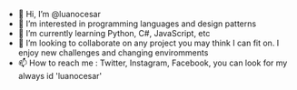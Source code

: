 - 👋 Hi, I’m @luanocesar
- 👀 I’m interested in programming languages and design patterns
- 🌱 I’m currently learning Python, C#, JavaScript, etc
- 💞️ I’m looking to collaborate on any project you may think I can fit on. I enjoy new challenges and changing enviromments
- 📫 How to reach me : Twitter, Instagram, Facebook, you can look for my always id 'luanocesar'

<!---
luanocesar/luanocesar is a ✨ special ✨ repository because its `README.md` (this file) appears on your GitHub profile.
You can click the Preview link to take a look at your changes.
--->
